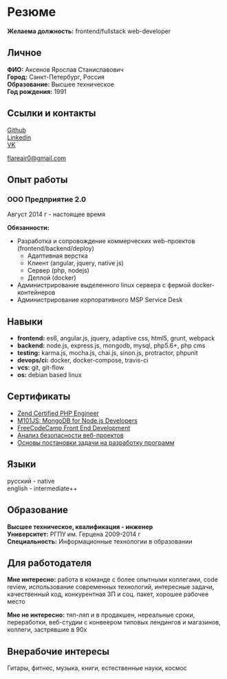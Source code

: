 # Резюме

**Желаема должность:** frontend/fullstack web-developer

## Личное

**ФИО:** Аксенов Ярослав Станиславович  
**Город:** Санкт-Петербург, Россия  
**Образование:** Высшее техническое  
**Год рождения:** 1991

## Ссылки и контакты

[Github](https://github.com/flareair/)  
[Linkedin](https://www.linkedin.com/in/axenov-yaroslav-65165075)  
[VK](https://vk.com/yarapryanik)  

flareair0@gmail.com  

## Опыт работы

### ООО Предприятие 2.0  
Август 2014 г - настоящее время  

**Обязанности:**

- Разработка и сопровождение коммерческих web-проектов (frontend/backend/deploy)
    - Адаптивная верстка
    - Клиент (angular, jquery, native js)
    - Сервер (php, nodejs)
    - Деплой (docker)
- Администрирование выделенного linux сервера с фермой docker-контейнеров
- Администрирование корпоративного MSP Service Desk

## Навыки

- **frontend:** es6, angular.js, jquery, adaptive css, html5, grunt, webpack  
- **backend:** node.js, express.js, mongodb, mysql, php5.6+, php cms  
- **testing:** karma.js, mocha.js, chai.js, sinon.js, protractor, phpunit  
- **devops/ci:** docker, docker-compose, travis-ci  
- **vcs:** git, git-flow  
- **os:** debian based linux  

## Cертификаты

- [Zend Certified PHP Engineer](http://www.zend.com/en/yellow-pages/ZEND027838)
- [M101JS: MongoDB for Node.js Developers](https://university.mongodb.com/course_completion/11c8fba976934623b8c599c494b3e84f)
- [FreeCodeCamp Front End Development](https://www.freecodecamp.com/flareair/front-end-certification)
- [Анализ безопасности веб-проектов](https://stepic.org/certificate/edae0f0025b033b43308a6ac45b7ebeb0f0eb8e8.pdf)
- [Основы постановки задачи на разработку программ](https://stepic.org/certificate/8fbb4bffc8414dbe4abfabfae282b54e058fd0dc.pdf)


## Языки

русский - native  
english - intermediate++  

## Образование

**Высшее техническое, квалификация - инженер**  
**Университет:** РГПУ им. Герцена 2009-2014 г  
**Специальность:** Информационные технологии в образовании  

## Для работодателя

**Мне интересно:** работа в команде с более опытными коллегами, code review, использование современных технологий, интересные задачи, качественный код, конкурентная ЗП и соц. пакет, хорошее рабочее место  

**Мне не интересно:** тяп-ляп и в продакшен, нереальные сроки, переработки, веб-студии с конвеером типовых лендингов и магазинов, коллеги, застрявшие в 90х  

## Внерабочие интересы

Гитары, фитнес, музыка, книги, естественные науки, космос
